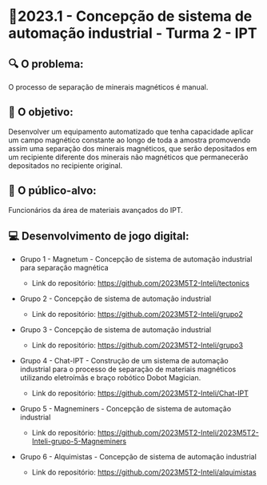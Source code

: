 # 🙋‍2023.1 - Concepção de sistema de automação industrial - Turma 2 - IPT

## 🔍 O problema:

O processo de separação de minerais magnéticos é manual.

## 🎯 O objetivo:

Desenvolver um equipamento automatizado que tenha capacidade aplicar um campo magnético constante ao longo de toda a amostra promovendo assim uma separação dos minerais magnéticos, que serão depositados em um recipiente diferente dos minerais não magnéticos que permanecerão depositados no recipiente original.

## 🧩 O público-alvo:

Funcionários da área de materiais avançados do IPT.

## 💻 Desenvolvimento de jogo digital:

- Grupo 1 - Magnetum - Concepção de sistema de automação industrial para separação magnética
  - Link do repositório: https://github.com/2023M5T2-Inteli/tectonics

- Grupo 2 - Concepção de sistema de automação industrial
  - Link do repositório: https://github.com/2023M5T2-Inteli/grupo2

- Grupo 3 - Concepção de sistema de automação industrial
  - Link do repositório: https://github.com/2023M5T2-Inteli/grupo3

- Grupo 4 - Chat-IPT - Construção de um sistema de automação industrial para o processo de separação de materiais magnéticos utilizando eletroímãs e braço robótico Dobot Magician.
  - Link do repositório: https://github.com/2023M5T2-Inteli/Chat-IPT

- Grupo 5 - Magneminers - Concepção de sistema de automação industrial
  - Link do repositório: https://github.com/2023M5T2-Inteli/2023M5T2-Inteli-grupo-5-Magneminers

- Grupo 6 - Alquimistas - Concepção de sistema de automação industrial
  - Link do repositório: https://github.com/2023M5T2-Inteli/alquimistas
